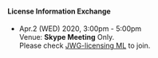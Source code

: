 #### License Information Exchange  

  - Apr.2 (WED) 2020,  3:00pm - 5:00pm  
    Venue: **Skype Meeting** Only.  
    Please check [JWG-licensing ML](https://lists.openchainproject.org/g/japan-sg-licensing) to join.  
